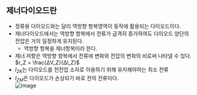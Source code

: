 ## 제너다이오드란 
- 정류용 다이오드와는 달리 역방향 항복영역이 동작에 활용되는 다이오드이다.
- 제너다이오드에서는 역방향 항복에서 전류가 급격히 증가하여도 다이오드 양단의 전압은 거의 일정하게 유지된다.
  - 역방향 항복을 제너항복이라 한다.
- 제너 저항은 역방향 항복에서 전류에 변화와 전압의 변화의 비로써 나타낼 수 있다.<br>$r_Z = \frac{ΔV_Z}{ΔI_Z}$
- $I_{ZK}$는 다이오드를 전전압 소자로 이용하기 위해 유지해야하는 최소 전류
- $I_{ZM}$은 다이오드가 손상되기 바로 전의 전류이다.<br>
![image](https://github.com/user-attachments/assets/98ed61d2-5d3e-4dad-94f3-630826a3011b)
